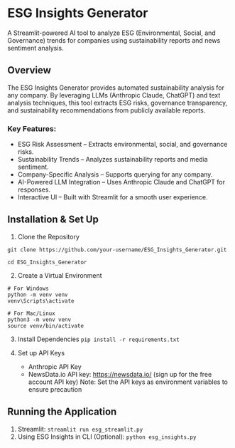 # ESG Insights Generator
A Streamlit-powered AI tool to analyze ESG (Environmental, Social, and Governance) trends for companies using sustainability reports and news sentiment analysis.

## Overview

The ESG Insights Generator provides automated sustainability analysis for any company. By leveraging LLMs (Anthropic Claude, ChatGPT) and text analysis techniques, this tool extracts ESG risks, governance transparency, and sustainability recommendations from publicly available reports.

### Key Features:
* ESG Risk Assessment – Extracts environmental, social, and governance risks.
* Sustainability Trends – Analyzes sustainability reports and media sentiment.
* Company-Specific Analysis – Supports querying for any company.
* AI-Powered LLM Integration – Uses Anthropic Claude and ChatGPT for responses.
* Interactive UI – Built with Streamlit for a smooth user experience.

## Installation & Set Up
1. Clone the Repository
 
  ```git clone https://github.com/your-username/ESG_Insights_Generator.git```

  ```cd ESG_Insights_Generator```

2. Create a Virtual Environment
  ```
  # For Windows
  python -m venv venv
  venv\Scripts\activate

  # For Mac/Linux
  python3 -m venv venv
  source venv/bin/activate
  ```

3. Install Dependencies
  ```pip install -r requirements.txt```

4. Set up API Keys
   * Anthropic API Key
   * NewsData.io API key: https://newsdata.io/ (sign up for the free account API key)
   Note: Set the API keys as environment variables to ensure precaution
   
## Running the Application
1. Streamlit: ```streamlit run esg_streamlit.py```
2. Using ESG Insights in CLI (Optional): ```python esg_insights.py```









